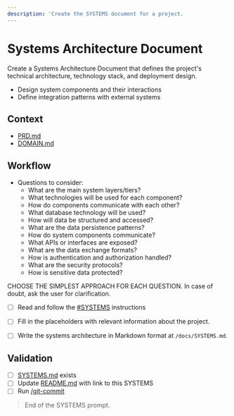 ```yaml
---
description: 'Create the SYSTEMS document for a project.
---
```


# Systems Architecture Document

Create a Systems Architecture Document that defines the project's technical architecture, technology stack, and deployment design.

- Design system components and their interactions
- Define integration patterns with external systems

## Context

- [PRD.md](/docs/PRD.md) 
- [DOMAIN.md](/docs/DOMAIN.md) 

## Workflow

- Questions to consider:
  - What are the main system layers/tiers?
  - What technologies will be used for each component?
  - How do components communicate with each other?
  - What database technology will be used?
  - How will data be structured and accessed?
  - What are the data persistence patterns?
  - How do system components communicate?
  - What APIs or interfaces are exposed?
  - What are the data exchange formats?
  - How is authentication and authorization handled?
  - What are the security protocols?
  - How is sensitive data protected?

CHOOSE THE SIMPLEST APPROACH FOR EACH QUESTION.
In case of doubt, ask the user for clarification.

- [ ] Read and follow the [#SYSTEMS](/.github/instructions/SYSTEMS.instructions.md) instructions

- [ ] Fill in the placeholders with relevant information about the project. 

- [ ] Write the systems architecture in Markdown format at `/docs/SYSTEMS.md`.
 
## Validation

- [ ] [SYSTEMS.md](/docs/SYSTEMS.md) exists 
- [ ] Update [README.md](/README.md) with link to this SYSTEMS
- [ ] Run [/git-commit](/.github/prompts/git-commit.prompt.md) 

> End of the SYSTEMS prompt.
